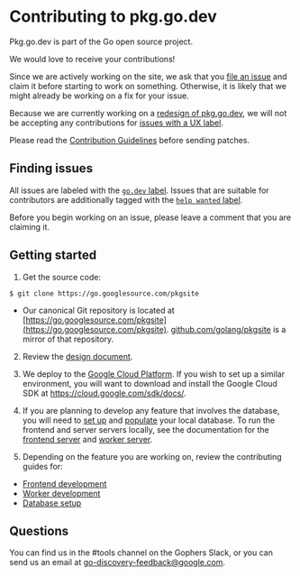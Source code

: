 # Contributing to pkg.go.dev

Pkg.go.dev is part of the Go open source project.

We would love to receive your contributions!

Since we are actively working on the site, we ask that you
[file an issue](https://golang.org/s/discovery-feedback) and claim it before
starting to work on something. Otherwise, it is likely that we might already be
working on a fix for your issue.

Because we are currently working on a [redesign of pkg.go.dev](/README.md#roadmap), we will not be
accepting any contributions for
[issues with a UX label](https://github.com/golang/go/issues?q=is%3Aissue+is%3Aopen+label%3Ago.dev+label%3AUX).

Please read the [Contribution Guidelines](https://golang.org/doc/contribute.html)
before sending patches.

## Finding issues

All issues are labeled with the [`go.dev`
label](https://github.com/golang/go/issues?utf8=%E2%9C%93&q=is%3Aissue+is%3Aopen+label%3Ago.dev).
Issues that are suitable for contributors are additionally tagged with the
[`help wanted` label](https://github.com/golang/go/issues?utf8=%E2%9C%93&q=is%3Aissue+is%3Aopen+label%3Ago.dev+label%3A%22help+wanted%22+).

Before you begin working on an issue, please leave a comment that you are claiming it.

## Getting started

1. Get the source code:

`$ git clone https://go.googlesource.com/pkgsite`

- Our canonical Git repository is located at [https://go.googlesource.com/pkgsite](https://go.googlesource.com/pkgsite). [github.com/golang/pkgsite](https://github.com/golang/pkgsite) is a mirror of that repository.

2. Review the [design document](doc/design.md).

3. We deploy to the [Google Cloud Platform](https://cloud.google.com). If you
   wish to set up a similar environment, you will want to
   download and install the Google Cloud SDK at https://cloud.google.com/sdk/docs/.

4. If you are planning to develop any feature that involves the database, you will need
   to [set up](doc/postgres.md) and [populate](doc/worker.md#populating-data-locally-using-the-worker) your local database. To run 
  the frontend and server servers locally, see the documentation for the [frontend server](doc/frontend.md) and [worker server](doc/worker.md).

5. Depending on the feature you are working on, review the contributing guides for:

- [Frontend development](doc/frontend.md)
- [Worker development](doc/worker.md)
- [Database setup](doc/postgres.md)

## Questions

You can find us in the #tools channel on the Gophers Slack, or you can send us
an email at go-discovery-feedback@google.com.
